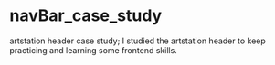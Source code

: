 # navBar_case_study
artstation header case study;
I studied the artstation header to keep practicing and learning some frontend skills.
